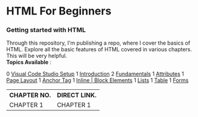 # HTML For Beginners

### Getting started with HTML

Through this repository, I'm publishing a repo, where I cover the basics of HTML. Explore all the basic features of HTML covered in various chapters. This will be very helpful. <br>
<b>Topics Available</b> : <br>

<table>
<tr>
    <th>CHAPTER NO.</th>
    <th>DIRECT LINK.</th>
</tr>
<tr>
    <td>CHAPTER 1</td>
    <td>CHAPTER 1</td>
</tr>
0 <a href="https://github.com/Ninja-Vikash/HTML/tree/main/CHAPTER%200%20-%20Installation" target="_blank">Visual Code Studio Setup</a>
1 <a href="https://github.com/Ninja-Vikash/HTML/tree/main/CHAPTER%201%20-%20HTML%20Tutorial" target=""_blank>Introduction</a>
2 <a href="https://github.com/Ninja-Vikash/HTML/tree/main/CHAPTER%202%20-%20HTML%20Fundamental" target="_blank">Fundamentals</a>
1 <a href="https://github.com/Ninja-Vikash/HTML/tree/main/CHAPTER%203%20-%20Attributes" target="_blank">Attributes</a>
1 <a href="https://github.com/Ninja-Vikash/HTML/tree/main/CHAPTER%204%20-%20Page%20Layout" target="_blank">Page Layout</a>
1 <a href="https://github.com/Ninja-Vikash/HTML/tree/main/CHAPTER%205%20-%20Anchor%20Tag" target="_blank">Anchor Tag</a>
1 <a href="https://github.com/Ninja-Vikash/HTML/tree/main/CHAPTER%206%20-%20Inline-block%20tags" target="_blank">Inline | Block Elements</a>
1 <a href="https://github.com/Ninja-Vikash/HTML/tree/main/CHAPTER%207%20-%20List%20in%20HTML" target="_blank">Lists</a>
1 <a href="https://github.com/Ninja-Vikash/HTML/tree/main/CHAPTER%208%20-%20Table%20in%20HTML" target="_blank">Table</a>
1 <a href="https://github.com/Ninja-Vikash/HTML/tree/main/CHAPTER%209%20-%20HTML%20Forms" target="_blank">Forms</a>
</table>
